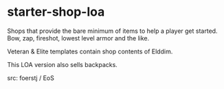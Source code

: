# starter-shop-loa

Shops that provide the bare minimum of items to help a player get started. Bow, zap, fireshot, lowest level armor and the like.

Veteran & Elite templates contain shop contents of Elddim.

This LOA version also sells backpacks.

src: foerstj / EoS
